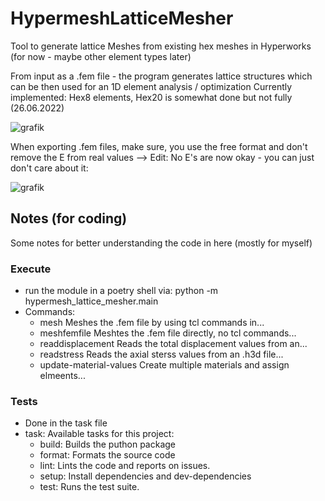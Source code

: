 # HypermeshLatticeMesher

Tool to generate lattice Meshes from existing hex meshes in Hyperworks (for now - maybe other element types later)

From input as a .fem file - the program generates lattice structures which can be then used for an 1D element analysis / optimization
Currently implemented: Hex8 elements, Hex20 is somewhat done but not fully (26.06.2022)

![grafik](https://user-images.githubusercontent.com/9959248/175821413-6ec8eb64-ae47-4e76-8399-81c49f231f12.png)

When exporting .fem files, make sure, you use the free format and don't remove the E from real values --> Edit: No E's are now okay - you can just don't care about it:

![grafik](https://user-images.githubusercontent.com/9959248/175821529-212807c2-0260-49d6-9094-f87b30b76a51.png)

## Notes (for coding)

Some notes for better understanding the code in here (mostly for myself)

### Execute

- run the module in a poetry shell via: python -m hypermesh_lattice_mesher.main
- Commands:
  - mesh                    Meshes the .fem file by using tcl commands in...
  - meshfemfile             Meshtes the .fem file directly, no tcl commands...
  - readdisplacement        Reads the total displacement values from an...
  - readstress              Reads the axial sterss values from an .h3d file...
  - update-material-values  Create multiple materials and assign elmeents...

### Tests

- Done in the task file
- task: Available tasks for this project:
  - build:        Builds the puthon package
  - format:       Formats the source code
  - lint:         Lints the code and reports on issues.
  - setup:        Install dependencies and dev-dependencies
  - test:         Runs the test suite.
